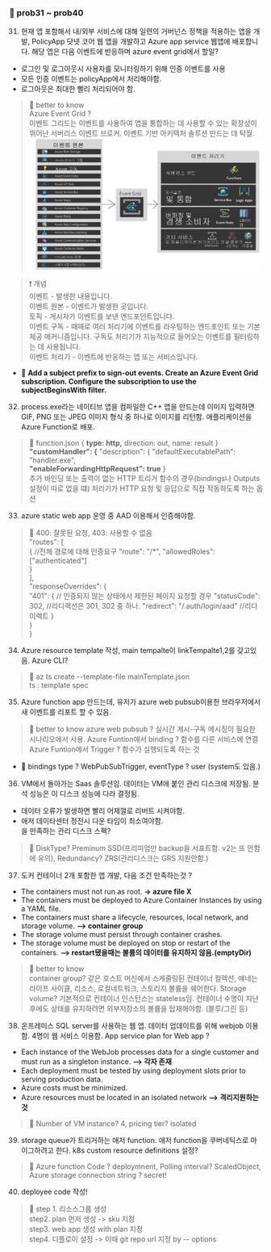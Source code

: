 ### 💯 prob31 ~ prob40

31. 현재 앱 포함해서 내/외부 서비스에 대해 일련의 거버넌스 정책을 적용하는 앱을 개발, PolicyApp 닷넷 코어 웹 앱을 개발하고 Azure app service 웹앱에 배포합니다. 해당 앱은 다음 이벤트에 반응하며 azure event grid에서 할일?
  - 로그인 및 로그아웃시 사용자를 모니터링하기 위해 인증 이벤트를 사용
  - 모든 인증 이벤트는 policyApp에서 처리해야함.
  - 로그아웃은 최대한 빨리 처리되어야 함.
  > 🔖 better to know  
  > Azure Event Grid ?   
  > 이벤트 그리드는 이벤트를 사용하여 앱을 통합하는 데 사용할 수 있는 확장성이 뛰어난 서버리스 이벤트 브로커. 이벤트 기반 아키텍처 솔루션 만드는 데 탁월.  
  > ![eventGrid](./image/eventGrid.png)  

  > :heavy_exclamation_mark: 개념   
  이벤트 - 발생한 내용입니다.  
  이벤트 원본 - 이벤트가 발생한 곳입니다.  
  토픽 - 게시자가 이벤트를 보낸 엔드포인트입니다.  
  이벤트 구독 - 때때로 여러 처리기에 이벤트를 라우팅하는 엔드포인트 또는 기본 제공 메커니즘입니다. 구독도 처리기가 지능적으로 들어오는 이벤트를 필터링하는 데 사용됩니다.  
  이벤트 처리기 - 이벤트에 반응하는 앱 또는 서비스입니다.  
  
  - 🔔 **Add a subject prefix to sign-out events. Create an Azure Event Grid subscription. Configure the subscription to use the subjectBeginsWith filter.**

  32. process.exe라는 네이티브 앱을 컴파일한 C++ 앱을 만드는데 이미지 입력하면 GIF, PNG 또는 JPEG 이미지 형식 중 하나로 이미지를 리턴함. 애플리케이션을 Azure Function로 배포.
  > 🔔 
  function.json {
    **type: http,**
    direction: out,
    name: result
  }  
 **"customHandler": {**
  "description": {
     "defaultExecutablePath": "handler.exe",   
     **"enableForwardingHttpRequest": true**
  }  
  추가 바인딩 또는 출력이 없는 HTTP 트리거 함수의 경우(bindings나 Outputs설정이 따로 없을 떄) 처리기가 HTTP 요청 및 응답으로 직접 작동하도록 하는 옵션

  33. azure static web app 운영 중 AAD 이용해서 인증해야함. 
  > 🔔  400: 잘못된 요청, 403: 사용할 수 없음  
  "routes": [  
    {  //전체 경로에 대해 인증요구
      "route": "/*",
      "allowedRoles": ["authenticated"]  
    }  
  ],  
  "responseOverrides": {  
    "401": {  // 인증되지 않는 상태에서 제한된 페이지 요청할 경우
      "statusCode": 302,  //리디렉션은 301, 302 중 하나.
      "redirect": "/.auth/login/aad"  //리다이렉트
    }   
  }    
}   
34. Azure resource template 작성, main tempalte이 linkTempalte1,2를 갖고있음. Azure CLI?
> 🔔 az ts create --template-file mainTemplate.json  
ts : template spec

35. Azure function app 만드는데, 유저가 azure web pubsub이용한 브라우저에서 새 이벤트를 리포트 할 수 있음.
  > 🔖 better to know 
  azure web pubsub ?  실시간 게시-구독 메시징이 필요한 시나리오에서 사용.
  Azure Funtion에서 binding ? 함수를 다른 서비스에 연결
  Azure Funtion에서 Trigger ? 함수가 실행되도록 하는 것 
- 🔔 bindings type ? WebPubSubTrigger, eventType ? user (system도 있음.)

36. VM에서 돌아가는 Saas 솔루션임. 데이터는 VM에 붙인 관리 디스크에 저장됨. 분석 성능은 이 디스크 성능에 다라 결정됨. 
  - 데이터 오류가 발생하면 빨리 어제껄로 리버트 시켜야함.
  - 애저 데이타센터 정전시 다운 타임이 최소여야함.  
을 만족하는 관리 디스크 스펙?
> 🔔 DiskType? Preminum SSD(프리미엄만 backup을 서포트함. v2는 또 안함에 유의), Redundancy? ZRS(관리디스크는 GRS 지원안함.)

37. 도커 컨테이너 2개 포함한 앱 개발, 다음 조건 만족하는것 ?  
- The containers must not run as root.  **-> azure file X**
- The containers must be deployed to Azure Container Instances by using a YAML file.  
- The containers must share a lifecycle, resources, local network, and storage volume.  **--> container group**
- The storage volume must persist through container crashes.  
- The storage volume must be deployed on stop or restart of the containers.  **--> restart됐을때는 볼륨의 데이터를 유지하지 않음.(emptyDir)**
 > 🔖 better to know  
 container group? 같은 호스트 머신에서 스케줄링된 컨테이너 컬렉션, 얘네는 라이프 사이클, 리소스, 로컬네트워크, 스토리지 볼륨을 쉐어한다.
 Storage volume? 기본적으로 컨테이너 인스턴스는 stateless임. 컨테이너 수명이 지난 후에도 상태를 유지하려면 외부저장소의 볼륨을 탑재해야함. (블루/그린 등)

 38. 온프레미스 SQL server를 사용하는 웹 앱. 데이터 업데이트를 위해 webjob 이용함. 4명이 웹 서비스 이용함. App service plan for Web app ?  
 - Each instance of the WebJob processes data for a single customer and must run as a singleton instance. **--> 각자 존재** 
 - Each deployment must be tested by using deployment slots prior to serving production data.
 - Azure costs must be minimized.
 - Azure resources must be located in an isolated network **--> 격리지원하는 것**
> 🔔 Number of VM instance? 4, pricing tier? isolated

39. storage queue가 트리거하는 애저 function. 애저 function을 쿠버네틱스로 마이그하려고 한다. k8s custom resource definitions 설정?
> 🔔 Azure function Code ? deploymnent, Polling interval? ScaledObject, Azure storage connection string ? secret!

40. deployee code 작성!  
> 🔔 step 1. 리소스그룹 생성    
step2. plan 먼저 생성 -> sku 지정    
step3. web app 생성 with plan 지정  
step4. 디플로이 설정 -> 이때 git repo url 지정 by -- options  